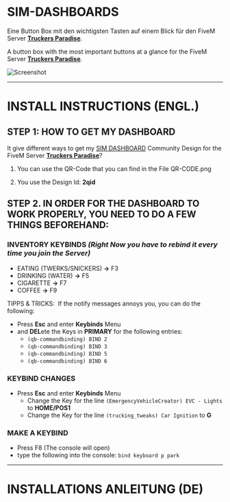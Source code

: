 # SIM-DASHBOARDS

Eine Button Box mit den wichtigsten Tasten auf einem Blick
für den FiveM Server [**Truckers Paradise**](https://discord.gg/4KEZ5EfShJ).

A button box with the most important buttons at a glance
for the FiveM Server [**Truckers Paradise**](https://discord.gg/4KEZ5EfShJ).

![Screenshot](https://github.com/Ti-Mobeil/Truckers-Paradise-SIM-Dashboard/assets/8138954/338611ba-2a50-456a-a39c-4e8b37958ee2)

---


# INSTALL INSTRUCTIONS (ENGL.)

## STEP 1: HOW TO GET MY DASHBOARD

It give different ways to get my [SIM DASHBOARD](https://stryder-it.de/simdashboard/) Community Design
for the FiveM Server [**Truckers Paradise**](https://discord.gg/4KEZ5EfShJ)?

1. You can use the QR-Code that you can find in the File QR-CODE.png

2. You use the Design Id: **2qid**



## STEP 2. IN ORDER FOR THE DASHBOARD TO WORK PROPERLY, YOU NEED TO DO A FEW THINGS BEFOREHAND:

### INVENTORY KEYBINDS *(Right Now you have to rebind it every time you join the Server)*
- EATING (TWERKS/SNICKERS) **->** F3
- DRINKING (WATER) **->** F5
- CIGARETTE **->** F7
- COFFEE **->** F9

TIPPS & TRICKS:&nbsp;
If the notify messages annoys you, you can do the following:
- Press **Esc** and enter **Keybinds** Menu
- and **DEL**ete the Keys in **PRIMARY** for the following entries:
  - `(qb-commandbinding) BIND 2`
  - `(qb-commandbinding) BIND 3`
  - `(qb-commandbinding) BIND 5` 
  - `(qb-commandbinding) BIND 6` 

### KEYBIND CHANGES
- Press **Esc** and enter **Keybinds** Menu
  - Change the Key for the line `(EmergencyVehicleCreator) EVC - Lights` to **HOME/POS1**
  - Change the Key for the line `(trucking_tweaks) Car Ignition` to **G**

### MAKE A KEYBIND
- Press F8 (The console will open)
- type the following into the console: `bind keyboard p park`


---

# INSTALLATIONS ANLEITUNG (DE)
